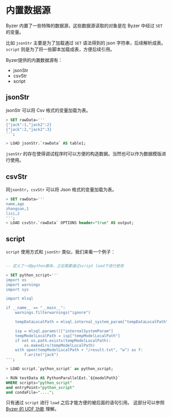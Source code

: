 # 内置数据源

Byzer 内置了一些特殊的数据源，这些数据源读取的对象是在 Byzer 中经过 `SET` 的变量。

比如 `jsonStr` 主要是为了加载通过 `SET` 语法得到的 json 字符串，后续解析成表。
`script` 则是为了将一些脚本加载成表，方便后续引用。

Byzer提供的内置数据源有：
- jsonStr
- csvStr
- script


## jsonStr
jsonStr 可以将 Csv 格式的变量加载为表。

```sql
> SET rawData=''' 
{"jack":1,"jack2":2}
{"jack":2,"jack2":3}
''';

> LOAD jsonStr.`rawData` AS table1;
```

`jsonStr` 的存在使得调试程序时可以方便的构造数据。当然也可以作为数据模版进行使用。

## csvStr

同`jsonStr`，`csvStr` 可以将 Json 格式的变量加载为表。

```sql
> SET rawData='''
name,age
zhangsan,1
lisi,2
''';
> LOAD csvStr.`rawData` OPTIONS header="true" AS output;
```

## script

`script` 使用方式和 `jsonStr` 类似，我们来看一个例子：

```sql

-- 定义了一段python脚本，之后需要通过script load下进行使用

> SET python_script='''
import os
import warnings
import sys

import mlsql

if __name__ == "__main__":
    warnings.filterwarnings("ignore")

    tempDataLocalPath = mlsql.internal_system_param["tempDataLocalPath"]

    isp = mlsql.params()["internalSystemParam"]
    tempModelLocalPath = isp["tempModelLocalPath"]
    if not os.path.exists(tempModelLocalPath):
        os.makedirs(tempModelLocalPath)
    with open(tempModelLocalPath + "/result.txt", "w") as f:
        f.write("jack")
''';

> LOAD script.`python_script` as python_script;

> RUN testData AS PythonParallelExt.`${modelPath}`
WHERE scripts="python_script"
and entryPoint="python_script"
and condaFile="...."; 
```

只有通过 `script` 进行 `load` 之后才能方便的被后面的语句引用。
这部分可以参照 [Byzer 的 UDF 功能](/byzer-lang/zh-cn/udf/README.md) 理解。


